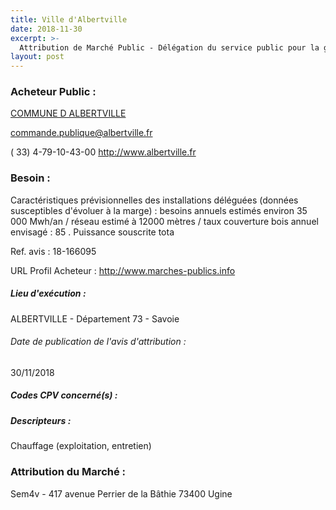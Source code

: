 ```yaml
---
title: Ville d'Albertville
date: 2018-11-30
excerpt: >-
  Attribution de Marché Public - Délégation du service public pour la gestion et l'exploitation du réseau de chaleur renouvelable à compter décembre 2018 pour la mise en exploitation, dès octobre pour finaliser la
layout: post
---
```


### Acheteur Public : 
<a href="/acheteur-33/siren-217300110"> COMMUNE D ALBERTVILLE</a><br/>



commande.publique@albertville.fr

( 33) 4-79-10-43-00
http://www.albertville.fr
### Besoin :

Caractéristiques prévisionnelles des installations déléguées (données susceptibles d'évoluer à la marge) : besoins annuels estimés environ 35 000 Mwh/an / réseau estimé à 12000 mètres / taux couverture bois annuel envisagé : 85 . Puissance souscrite tota

Ref. avis : 18-166095

URL Profil Acheteur : http://www.marches-publics.info

##### Lieu d'exécution :

ALBERTVILLE - Département 73 - Savoie

###### Date de publication de l'avis d'attribution : 
30/11/2018

##### Codes CPV concerné(s) :

##### Descripteurs :
Chauffage (exploitation, entretien) <br/>

### Attribution du Marché :
Sem4v - 417 avenue Perrier de la Bâthie 73400 Ugine <br/>
